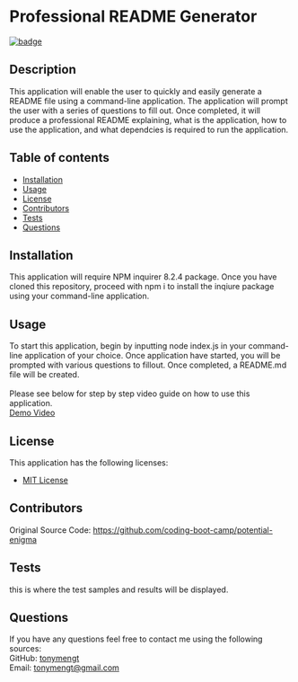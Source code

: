 
# Professional README Generator
 [![badge](https://img.shields.io/badge/License-MIT%20License-brightorange)](https://choosealicense.com/licenses/unlicense/)
## Description
This application will enable the user to quickly and easily generate a README file using a command-line application. The application will prompt the user with a series of questions to fill out. Once completed, it will produce a professional README explaining, what is the application, how to use the application, and what dependcies is required to run the application.

## Table of contents

* [Installation](#installation)
* [Usage](#usage)
* [License](#license)
* [Contributors](#contributors)
* [Tests](#tests)
* [Questions](#questions)


## Installation
This application will require NPM inquirer 8.2.4 package. Once you have cloned this repository, proceed with npm i to install the inqiure package using your command-line application.
        

## Usage
To start this application, begin by inputting node index.js in your command-line application of your choice. Once application have started, you will be prompted with various questions to fillout. Once completed, a README.md file will be created. <br> <br> Please see below for step by step video guide on how to use this application. <br> [Demo Video](https://drive.google.com/file/d/16vyd3z26yIc2mzyg8oAgPXvQPZj9fY5S/view)
        
## License
This application has the following licenses:
* [MIT License](https://choosealicense.com/licenses/mit/)







                    

## Contributors
Original Source Code: https://github.com/coding-boot-camp/potential-enigma
        

## Tests
this is where the test samples and results will be displayed.
        
## Questions
If you have any questions feel free to contact me using the following sources: <br>
GitHub: [tonymengt](https://github.com/tonymengt) <br>
Email: [tonymengt@gmail.com](mailto:tonymengt@gmail.com)
